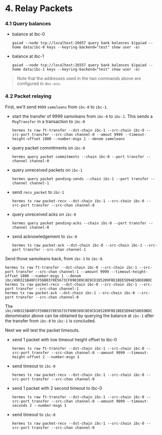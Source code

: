 # 4. Relay Packets

### 4.1 Query balances

- balance at ibc-0

    ```shell
    gaiad --node tcp://localhost:26657 query bank balances $(gaiad --home data/ibc-0 keys --keyring-backend="test" show user -a)
    ```

- balance at ibc-1

    ```shell
    gaiad --node tcp://localhost:26557 query bank balances $(gaiad --home data/ibc-1 keys --keyring-backend="test" show user -a)
    ```

> Note that the addresses used in the two commands above are configured in `dev-env`.

### 4.2 Packet relaying

First, we'll send `9999` `samoleans` from `ibc-0` to `ibc-1`.

- start the transfer of 9999 samoleans from `ibc-0` to `ibc-1`. This sends a `MsgTransfer` in a transaction to `ibc-0`

    ```shell
    hermes tx raw ft-transfer --dst-chain ibc-1 --src-chain ibc-0 --src-port transfer --src-chan channel-0 --amout 9999 --timeout-height-offset 1000 --number-msgs 1 --denom samoleans
    ```

- query packet commitments on `ibc-0`

    ```shell
    hermes query packet commitments --chain ibc-0 --port transfer --channel channel-0
    ```

- query unreceived packets on `ibc-1`

    ```shell
    hermes query packet pending-sends --chain ibc-1 --port transfer --channel channel-1
    ```

- send `recv_packet` to `ibc-1`

    ```shell
    hermes tx raw packet-recv --dst-chain ibc-1 --src-chain ibc-0 --src-port transfer --src-chan channel-0
    ```

- query unreceived acks on `ibc-0`

    ```shell
    hermes query packet pending-acks --chain ibc-0 --port transfer --channel channel-0
    ```

- send acknowledgement to `ibc-0`

    ```shell
    hermes tx raw packet-ack --dst-chain ibc-0 --src-chain ibc-1 --src-port transfer --src-chan channel-1
    ```

Send those samoleans back, from `ibc-1` to `ibc-0`.

```shell
hermes tx raw ft-transfer --dst-chain ibc-0 --src-chain ibc-1 --src-port transfer --src-chan channel-1 --amount 9999 --timeout-height-offset 1000 --number-msgs 1 --denom ibc/49D321B40FCF56B0370E5673CF090389C8E9CD185209FBE1BEE5D94E58E69BDC
hermes tx raw packet-recv --dst-chain ibc-0 --src-chain ibc-1 --src-port transfer --src-chan channel-1
hermes tx raw packet-ack --dst-chain ibc-1 --src-chain ibc-0 --src-port transfer --src-chan channel-0
```

The `ibc/49D321B40FCF56B0370E5673CF090389C8E9CD185209FBE1BEE5D94E58E69BDC` denominator above can be obtained by querying the balance at `ibc-1` after the transfer from `ibc-0` to `ibc-1` is concluded.

Next we will test the packet timeouts.
- send 1 packet with low timeout height offset to ibc-0

    ```shell
    hermes tx raw ft-transfer --dst-chain ibc-1 --src-chain ibc-0 --src-port transfer --src-chan channel-0 --amount 9999 --timeout-height-offset 2 --number-msgs 1
    ```

- send timeout to `ibc-0`

    ```shell
    hermes tx raw packet-recv --dst-chain ibc-1 --src-chain ibc-0 --src-port transfer --src-chan channel-0
    ```

- send 1 packet with 2 second timeout to ibc-0

    ```shell
    hermes tx raw ft-transfer --dst-chain ibc-1 --src-chain ibc-0 --src-port transfer --src-chan channel-0 --amount 9999 --timeout-seconds 2 --number-msgs 1
    ```

- send timeout to `ibc-0`

    ```shell
    hermes tx raw packet-recv --dst-chain ibc-1 --src-chain ibc-0 --src-port transfer --src-chan channel-0
    ```
